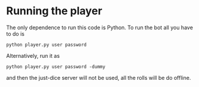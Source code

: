 Running the player
==================

The only dependence to run this code is Python. To run the bot all you have to do is

	python player.py user password

Alternatively, run it as

	python player.py user password -dummy

and then the just-dice server will not be used, all the rolls will be do offline.

